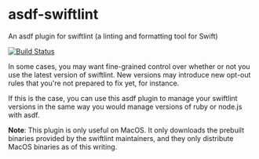 # asdf-swiftlint

An asdf plugin for swiftlint (a linting and formatting tool for Swift)

[![Build Status](https://img.shields.io/endpoint.svg?url=https%3A%2F%2Factions-badge.atrox.dev%2Fklundberg%2Fasdf-swiftlint%2Fbadge&style=flat)](https://actions-badge.atrox.dev/klundberg/asdf-swiftlint/goto)

In some cases, you may want fine-grained control over whether or not you use the latest version of swiftlint. New versions may introduce new opt-out rules that you're not prepared to fix yet, for instance.

If this is the case, you can use this asdf plugin to manage your swiftlint versions in the same way you would manage versions of ruby or node.js with asdf.

**Note**: This plugin is only useful on MacOS. It only downloads the prebuilt binaries provided by the swiftlint maintainers, and they only distribute MacOS binaries as of this writing.
